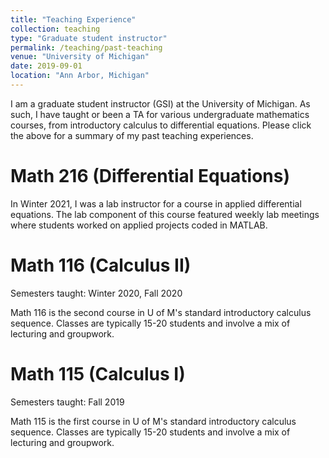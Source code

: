 ```yaml
---
title: "Teaching Experience"
collection: teaching
type: "Graduate student instructor"
permalink: /teaching/past-teaching
venue: "University of Michigan"
date: 2019-09-01
location: "Ann Arbor, Michigan"
---
```


I am a graduate student instructor (GSI) at the University of Michigan. As such, I have taught or been a TA for various undergraduate mathematics courses, from introductory calculus to differential equations. Please click the above for a summary of my past teaching experiences. 

Math 216 (Differential Equations)
======
In Winter 2021, I was a lab instructor for a course in applied differential equations. The lab component of this course featured weekly lab meetings where students worked on applied projects coded in MATLAB.


Math 116 (Calculus II)
======
Semesters taught: Winter 2020, Fall 2020

Math 116 is the second course in U of M's standard introductory calculus sequence. Classes are typically 15-20 students and involve a mix of lecturing and groupwork. 


Math 115 (Calculus I)
======
Semesters taught: Fall 2019

Math 115 is the first course in U of M's standard introductory calculus sequence. Classes are typically 15-20 students and involve a mix of lecturing and groupwork. 
